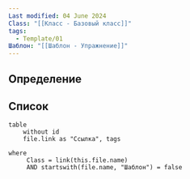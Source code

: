 ```yaml
---
Last modified: 04 June 2024
Class: "[[Класс - Базовый класс]]"
tags:
  - Template/01
Шаблон: "[[Шаблон - Упражнение]]"
---
```

## Определение

## Список
```dataview
table
	without id
	file.link as "Ссылка", tags

where
	 Class = link(this.file.name) 
	 AND startswith(file.name, "Шаблон") = false
```